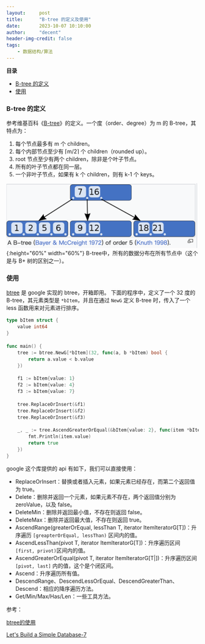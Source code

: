 ```yaml
---
layout:     post
title:      "B-tree 的定义及使用"
date:       2023-10-07 10:10:00
author:     "decent"
header-img-credit: false
tags:
    - 数据结构/算法
---
```


**目录**
- [B-tree 的定义](#b-tree-的定义)
- [使用](#使用)

### B-tree 的定义
参考维基百科《[B-tree](https://en.wikipedia.org/wiki/B-tree)》的定义。一个度（order、degree）为 m 的 B-tree，其特点为：
1. 每个节点最多有 m 个 children。
2. 每个内部节点至少有 ⌈m/2⌉ 个 children（rounded up）。
3. root 节点至少有两个 children，除非是个叶子节点。
4. 所有的叶子节点都在同一层。
5. 一个非叶子节点，如果有 k 个 children，则有 k-1 个 keys。

![java-javascript](/pics/btree.png){:height="60%" width="60%"}
B-tree中，所有的数据分布在所有节点中（这个是与 B+ 树的区别之一）。

### 使用
[btree](https://github.com/google/btree) 是 google 实现的 btree，开箱即用。
下面的程序中，定义了一个 32 度的 B-tree，其元素类型是 `*bItem`，并且在通过 `NewG` 定义 B-tree 时，传入了一个 less 函数用来对元素进行排序。

```go
type bItem struct {
	value int64
}

func main() {
	tree := btree.NewG[*bItem](32, func(a, b *bItem) bool {
		return a.value < b.value
	})

	f1 := bItem{value: 1}
	f2 := bItem{value: 4}
	f3 := bItem{value: 7}

	tree.ReplaceOrInsert(&f1)
	tree.ReplaceOrInsert(&f2)
	tree.ReplaceOrInsert(&f3)

	_, _ := tree.AscendGreaterOrEqual(&bItem{value: 2}, func(item *bItem) bool {
		fmt.Println(item.value)
		return true
	})
}
```
google 这个库提供的 api 有如下，我们可以直接使用：
* ReplaceOrInsert：替换或者插入元素，如果元素已经存在，而第二个返回值为 true。
* Delete：删除并返回一个元素，如果元素不存在，两个返回值分别为 zeroValue，以及 false。
* DeleteMin：删除并返回最小值，不存在则返回 false。
* DeleteMax：删除并返回最大值，不存在则返回 true。
* AscendRange(greaterOrEqual, lessThan T, iterator ItemIteratorG\[T\])：升序遍历 `[greapterOrEqual, lessThan)` 区间内的值。
* AscendLessThan(pivot T, iterator ItemIteratorG\[T\])：升序遍历区间 `[first, privot)`区间内的值。
* AscendGreaterOrEqual(pivot T, iterator ItemIteratorG\[T|])：升序遍历区间 `[pivot, last]` 内的值，这个是个闭区间。
* Ascend：升序遍历所有值。
* DescendRange、DescendLessOrEqual、DescendGreaterThan、Descend：相应的降序遍历方法。
* Get/Min/Max/Has/Len：一些工具方法。


参考：

[btree的使用](https://zyy.rs/post/btree-usage/)

[Let's Build a Simple Database-7](https://cstack.github.io/db_tutorial/parts/part7.html)



